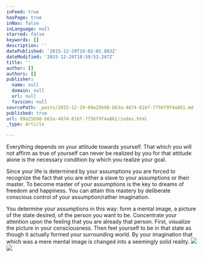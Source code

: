 ```yaml
---
inFeed: true
hasPage: true
inNav: false
inLanguage: null
starred: false
keywords: []
description: ''
datePublished: '2015-12-29T19:02:02.883Z'
dateModified: '2015-12-29T18:59:53.247Z'
title: ''
author: []
authors: []
publisher:
  name: null
  domain: null
  url: null
  favicon: null
sourcePath: _posts/2015-12-29-89a25b98-b63a-4674-816f-7756f9f4a861.md
published: true
url: 89a25b98-b63a-4674-816f-7756f9f4a861/index.html
_type: Article

---
```

Everything depends on your attitude towards yourself. That which you will not affirm as true of yourself can never be realized by you for that attitude alone is the necessary condition by which you realize your goal.

Since your life is determined by your assumptions you are forced to recognize the fact that you are either a slave to your assumptions or their master. To become master of your assumptions is the key to dreams of freedom and happiness. You can attain this mastery by deliberate conscious control of your assumption/rather imagination. 

You determine your assumptions in this way: form a mental image, a picture of the state desired, of the person you want to be. Concentrate your attention upon the feeling that you are already that person. First, visualize the picture in your consciousness. Then feel yourself to be in that state as though it actually formed your surrounding world. By your imagination that which was a mere mental image is changed into a seemingly solid reality.
![](https://the-grid-user-content.s3-us-west-2.amazonaws.com/ae5959b7-ad80-459a-8140-bd2e261e7226.jpg)
![](https://the-grid-user-content.s3-us-west-2.amazonaws.com/aa4e9574-3015-4ebd-94ea-809ae2c2ef90.jpg)